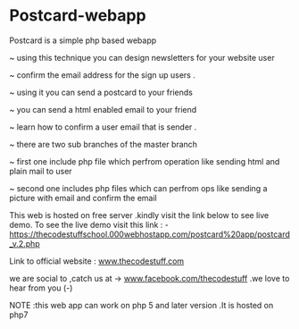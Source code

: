 # Postcard-webapp

Postcard is a simple php based webapp 

~ using this technique you can design newsletters for your website user 

~ confirm the email address for the sign up users .

~ using it you can send a postcard to your friends 

~ you can send a html enabled email to your friend

~ learn how to confirm a user email that is sender .

~ there are two sub branches of the master branch 

~ first one include php file which perfrom operation like sending html and plain mail to user 

~ second one includes php files which can perfrom ops like sending a picture with email and confirm the email

This web is hosted on free server .kindly visit the link below to see live demo.
To see the live demo visit this link : - https://thecodestuffschool.000webhostapp.com/postcard%20app/postcard_v.2.php

Link to official website : www.thecodestuff.com

we are social to ,catch us at -> www.facebook.com/thecodestuff .we love to hear from you (*-*)

NOTE :this web app can work on php 5 and later version .It is hosted on php7 
